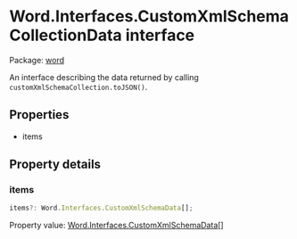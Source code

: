 # Word.Interfaces.CustomXmlSchemaCollectionData interface

Package: [word](https://learn.microsoft.com/en-us/javascript/api/word)

An interface describing the data returned by calling `customXmlSchemaCollection.toJSON()`.

## Properties

- items

## Property details

### items

```typescript
items?: Word.Interfaces.CustomXmlSchemaData[];
```

Property value: [Word.Interfaces.CustomXmlSchemaData](https://learn.microsoft.com/en-us/javascript/api/word/word.interfaces.customxmlschemadata)[]